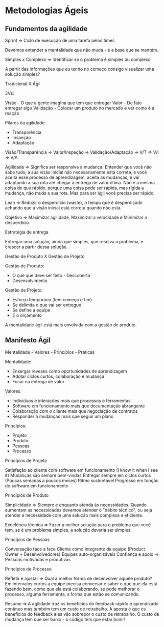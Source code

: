 # Metodologias Ágeis

## Fundamentos da agilidade

Sprint => Ciclo de execução de uma tarefa pelos times

Devemos entender a mentalidade que não muda - é a base que se mantém.

Simples x Complexo => Identificar se o problema é simples ou complexo

A partir das informações que eu tenho no começo consigo visualizar uma solução simples?

Tradicional X Ágil

3Vs:

Visão - O que a gente imagina que tem que entregar
Valor - De fato entregar algo
Validação - Colocar um produto no mercado e ver como é a reação

Pilares da agilidade:

- Transparência
- Inspeção
- Adaptação

Visão/Transparência => Valor/Inspeção => Validação/Adaptação => V/T => V/I => V/A

Agilidade => Significa ser responsiva a mudança. Entender que você não sabe tudo, a sua visão inicial não necesariamente está correta, e você aceita esse processo de aprendizagem, aceita as mudanças, e vai adaptando a sua rota até chegar à entrega de valor ótima. Não é a mesma coisa do que rápido, porque uma coisa pode ser rápida, mas rígida a mudança, não muda a sua rota. Mas para ser ágil você precisa ser rápido.

Lean => Reduzir o desperdício (waste), o tempo que é desperdiçado achando que a visão inicial está correta quando não está.

Objetivo => Maximizar agilidade, Maximizar a velocidade e Minimizar o desperdicio.

Estratégia de entrega

Entregar uma solução, ainda que simples, que resolva o problema, e crescer a partir dessa solução.

Gestão de Produto X Gestão de Projeto

Gestão de Produto:

- O que que deve ser feito - Descoberta
- Desenvolvimento

Gestão de Projeto:

- Esforço temporário (tem começo e fim)
- Se delimita o que vai ser entregue
- Se define a equipe
- E o orçamento

A mentalidade ágil está mais envolvida com a gestão de produto.

## Manifesto Ágil

Mentalidade - Valores - Princípios - Práticas

Mentalidade:

- Enxergar reveses como oportunidades de aprendizagem
- Adotar ciclos curtos, colaboração e mudança
- Focar na entrega de valor

Valores:

- Indivíduos e interações mais que processos e ferramentas
- Software em funcionamento mais que documentação abrangente
- Colaboração com o cliente mais que negociação de contratos
- Responder a mudanças mais que seguir um plano

Princípios:

- Projeto
- Produto
- Pessoas
- Processo

Princípios de Projeto

Satisfação ao cliente com software em funcionamento (I know it when I see it)
Mudanças são sempre bem-vindas
Entregar sempre em ciclos curtos (Poucas semanas a poucos meses)
Ritmo sustentável
Progresso em função do software em funcionamento

Princípios de Produto

Simplicidade => Siempre e enquanto atenda às necessidades. Quando aumentam as necessidades devemos atender o "débito técnico", ou seja atender a necessidade com uma solução mais complexa e eficiente.

Excelência técnica => Fazer a melhor solução para o problema que você tem, se é um problema simples, a solução deveria ser simples.

Princípios de Pessoas

Conversação face a face
Cliente como integrante da equipe (Product Owner + Desenvolvedores)
Equipes auto-organizáveis
Confiança e apoio => Pessoas motivadas e produtivas

Princípios de Processo

Refletir e ajustar => Qual a melhor forma de desenvolver aquele produto? Em intervalos curtos a equipe precisa conversar e saber o que que ela está fazendo bem, como que ela está colaborando, se pode melhorar o processo, alguma ferramenta, a forma que estão se comunicando.

Resumo => A agilidade traz os benefícios do feedback rápido e aprendizado contínuo mas também tem um custo de retrabalho. A aposta é que os benefícios do feedback eles vão sobrepor o custo de retrabalho. O custo de mudança tem que ser baixo - o código tem que estar bom!!
